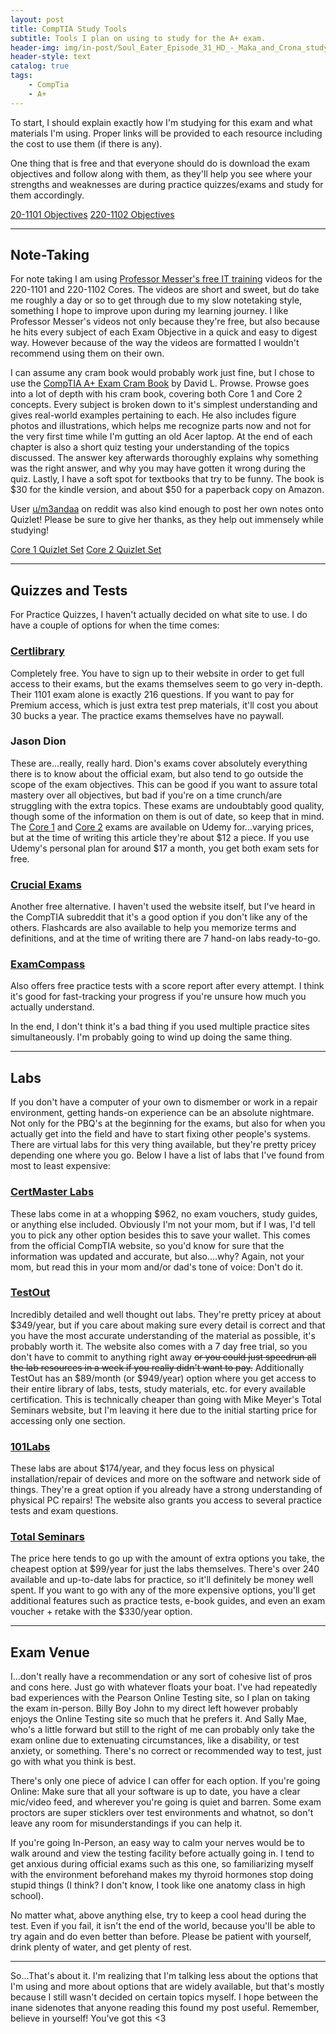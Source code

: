 ```yaml
---
layout: post
title: CompTIA Study Tools
subtitle: Tools I plan on using to study for the A+ exam.
header-img: img/in-post/Soul_Eater_Episode_31_HD_-_Maka_and_Crona_study_in_Crescent_Moon_1.jpg
header-style: text
catalog: true
tags:
    - CompTia
    - A+
---
```

To start, I should explain exactly how I'm studying for this exam and what materials I'm using. Proper links will be provided to each resource including the cost to use them (if there is any). 

One thing that is free and that everyone should do is download the exam objectives and follow along with them, as they'll help you see where your strengths and weaknesses are during practice quizzes/exams and study for them accordingly.

[20-1101 Objectives](https://comptiacdn.azureedge.net/webcontent/docs/default-source/exam-objectives/comptia-a-220-1101-exam-objectives-(4-0).pdf)
[220-1102 Objectives](https://comptiacdn.azureedge.net/webcontent/docs/default-source/exam-objectives/comptia-a-220-1102-exam-objectives-(4-0)32b86b92f117484996fc2217a74ae1c7.pdf)

---

## Note-Taking

For note taking I am using [Professor Messer's free IT training](https://www.professormesser.com/) videos for the 220-1101 and 220-1102 Cores. The videos are short and sweet, but do take me roughly a day or so to get through due to my slow notetaking style, something I hope to improve upon during my learning journey. I like Professor Messer's videos not only because they're free, but also because he hits every subject of each Exam Objective in a quick and easy to digest way. However because of the way the videos are formatted I wouldn't recommend using them on their own. 

I can assume any cram book would probably work just fine, but I chose to use the [CompTIA A+ Exam Cram Book](https://www.amazon.com/gp/product/B09VBYN99L/ref=ppx_yo_dt_b_d_asin_title_o00?ie=UTF8&psc=1) by David L. Prowse. Prowse goes into a lot of depth with his cram book, covering both Core 1 and Core 2 concepts. Every subject is broken down to it's simplest understanding and gives real-world examples pertaining to each. He also includes figure photos and illustrations, which helps me recognize parts now and not for the very first time while I'm gutting an old Acer laptop. At the end of each chapter is also a short quiz testing your understanding of the topics discussed. The answer key afterwards thoroughly explains why something was the right answer, and why you may have gotten it wrong during the quiz. Lastly, I have a soft spot for textbooks that try to be funny. The book is $30 for the kindle version, and about $50 for a paperback copy on Amazon.   

User [u/m3andaa](https://www.reddit.com/user/m3andaa/) on reddit was also kind enough to post her own notes onto Quizlet! Please be sure to give her thanks, as they help out immensely while studying!

[Core 1 Quizlet Set](https://quizlet.com/mirandawallace/folders/comptia-a-1101/sets) [Core 2 Quizlet Set](https://quizlet.com/mirandawallace/folders/comptia-a-1102/sets)

---

## Quizzes and Tests

For Practice Quizzes, I haven't actually decided on what site to use. I do have a couple of options for when the time comes:

### [Certlibrary](https://www.certlibrary.com/)

Completely free. You have to sign up to their website in order to get full access to their exams, but the exams themselves seem to go very in-depth. Their 1101 exam alone is exactly 216 questions. If you want to pay for Premium access, which is just extra test prep materials, it'll cost you about 30 bucks a year. The practice exams themselves have no paywall.

### Jason Dion

These are...really, really hard. Dion's exams cover absolutely everything there is to know about the official exam, but also tend to go outside the scope of the exam objectives. This can be good if you want to assure total mastery over all objectives, but bad if you're on a time crunch/are struggling with the extra topics. These exams are undoubtably good quality, though some of the information on them is out of date, so keep that in mind. The [Core 1](https://www.udemy.com/course/comptia-a-220-1101-core-1-practice-exams-new-for-2022/) and [Core 2](https://www.udemy.com/course/comptia-a-220-1102-core-2-practice-exams-new-for-2022/) exams are available on Udemy for...varying prices, but at the time of writing this article they're about $12 a piece. If you use Udemy's personal plan for around $17 a month, you get both exam sets for free.

### [Crucial Exams](https://crucialexams.com/)

Another free alternative. I haven't used the website itself, but I've heard in the CompTIA subreddit that it's a good option if you don't like any of the others. Flashcards are also available to help you memorize terms and definitions, and at the time of writing there are 7 hand-on labs ready-to-go.

### [ExamCompass](https://www.examcompass.com/)

Also offers free practice tests with a score report after every attempt. I think it's good for fast-tracking your progress if you're unsure how much you actually understand.

In the end, I don't think it's a bad thing if you used multiple practice sites simultaneously. I'm probably going to wind up doing the same thing.

---

## Labs

If you don't have a computer of your own to dismember or work in a repair environment, getting hands-on experience can be an absolute nightmare. Not only for the PBQ's at the beginning for the exams, but also for when you actually get into the field and have to start fixing other people's systems. There are virtual labs for this very thing available, but they're pretty pricey depending one where you go. Below I have a list of labs that I've found from most to least expensive:

### [CertMaster Labs](https://www.comptia.org/training/certmaster-labs/a)

These labs come in at a whopping $962, no exam vouchers, study guides, or anything else included. Obviously I'm not your mom, but if I was, I'd tell you to pick any other option besides this to save your wallet. This comes from the official CompTIA website, so you'd know for sure that the information was updated and accurate, but also....why? Again, not your mom, but read this in your mom and/or dad's tone of voice: Don't do it.

### [TestOut](https://testoutce.com/products/comptia-a-plus-year-training)

Incredibly detailed and well thought out labs. They're pretty pricey at about $349/year, but if you care about making sure every detail is correct and that you have the most accurate understanding of the material as possible, it's probably worth it. The website also comes with a 7 day free trial, so you don't have to commit to anything right away ~~or you could just speedrun all the lab resources in a week if you really didn't want to pay.~~ 
Additionally TestOut has an $89/month (or $949/year) option where you get access to their entire library of labs, tests, study materials, etc. for every available certification. This is technically cheaper than going with Mike Meyer's Total Seminars website, but I'm leaving it here due to the initial starting price for accessing only one section.

### [101Labs](https://www.101labs.net/courses/comptia-a/)

These labs are about $174/year, and they focus less on physical installation/repair of devices and more on the software and network side of things. They're a great option if you already have a strong understanding of physical PC repairs! The website also grants you access to several practice tests and exam questions.

### [Total Seminars](https://www.totalsem.com/store/category/comptia-a-simulation-training/)

The price here tends to go up with the amount of extra options you take, the cheapest option at $99/year for just the labs themselves. There's over 240 available and up-to-date labs for practice, so it'll definitely be money well spent. If you want to go with any of the more expensive options, you'll get additional features such as practice tests, e-book guides, and even an exam voucher + retake with the $330/year option.

---

## Exam Venue

I...don't really have a recommendation or any sort of cohesive list of pros and cons here. Just go with whatever floats your boat. I've had repeatedly bad experiences with the Pearson Online Testing site, so I plan on taking the exam in-person. Billy Boy John to my direct left however probably enjoys the Online Testing site so much that he prefers it. And Sally Mae, who's a little forward but still to the right of me can probably only take the exam online due to extenuating circumstances, like a disability, or test anxiety, or something. There's no correct or recommended way to test, just go with what you think is best. 

There's only one piece of advice I can offer for each option. If you're going Online: Make sure that all your software is up to date, you have a clear mic/video feed, and wherever you're going is quiet and barren. Some exam proctors are super sticklers over test environments and whatnot, so don't leave any room for misunderstandings if you can help it.

If you're going In-Person, an easy way to calm your nerves would be to walk around and view the testing facility before actually going in. I tend to get anxious during official exams such as this one, so familiarizing myself with the environment beforehand makes my thyroid hormones stop doing stupid things (I think? I don't know, I took like one anatomy class in high school).

No matter what, above anything else, try to keep a cool head during the test. Even if you fail, it isn't the end of the world, because you'll be able to try again and do even better than before. Please be patient with yourself, drink plenty of water, and get plenty of rest.

---

So...That's about it. I'm realizing that I'm talking less about the options that I'm using and more about options that are widely available, but that's mostly because I still wasn't decided on certain topics myself. I hope between the inane sidenotes that anyone reading this found my post useful. Remember, believe in yourself! You've got this <3
